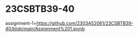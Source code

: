 # 23CSBTB39-40
assignment-1=https://github.com/2303A52061/23CSBTB39-40/blob/main/Assignment%201.ipynb
